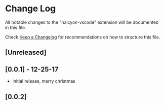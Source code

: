 # Change Log

All notable changes to the "halcyon-vscode" extension will be documented in this file.

Check [Keep a Changelog](http://keepachangelog.com/) for recommendations on how to structure this file.

## [Unreleased]

## [0.0.1] - 12-25-17

- Initial release, merry christmas

## [0.0.2]

